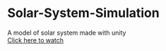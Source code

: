 # Solar-System-Simulation
A model of solar system made with unity  
[Click here to watch](https://simmer.io/@goutham109/solar-system-simulation)
